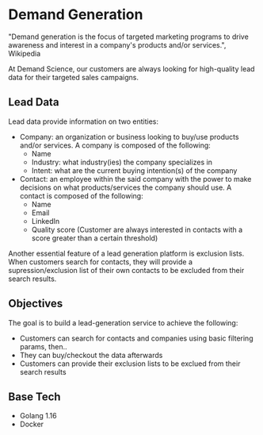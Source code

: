 # Demand Generation

"Demand generation is the focus of targeted marketing programs to drive awareness and interest in a company's products and/or services.", Wikipedia

At Demand Science, our customers are always looking for high-quality lead data for their targeted sales campaigns. 

## Lead Data

Lead data provide information on two entities:

- Company: an organization or business looking to buy/use products and/or services. A company is composed of the following:
    - Name
    - Industry: what industry(ies) the company specializes in
    - Intent: what are the current buying intention(s) of the company
- Contact: an employee within the said company with the power to make decisions on what products/services the company should use. A contact is composed of the following:
    - Name
    - Email
    - LinkedIn
    - Quality score (Customer are always interested in contacts with a score greater than a certain threshold)

Another essential feature of a lead generation platform is exclusion lists. When customers search for contacts, they will provide a supression/exclusion list of their own contacts to be excluded from their search results.

## Objectives

The goal is to build a lead-generation service to achieve the following:

- Customers can search for contacts and companies using basic filtering params, then..
- They can buy/checkout the data afterwards
- Customers can provide their exclusion lists to be exclued from their search results

## Base Tech

- Golang 1.16
- Docker
